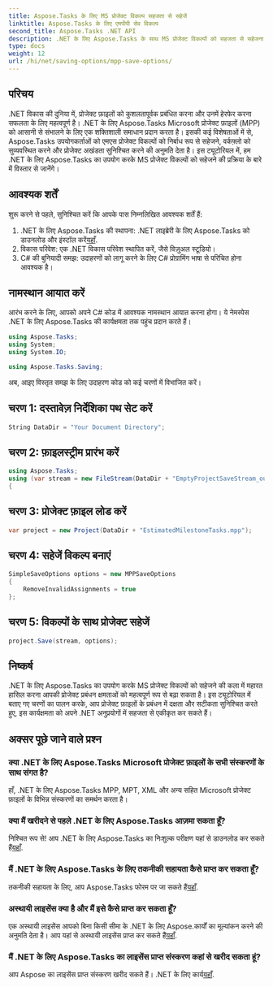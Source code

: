 ```yaml
---
title: Aspose.Tasks के लिए MS प्रोजेक्ट विकल्प सहजता से सहेजें
linktitle: Aspose.Tasks के लिए एमपीपी सेव विकल्प
second_title: Aspose.Tasks .NET API
description: .NET के लिए Aspose.Tasks के साथ MS प्रोजेक्ट विकल्पों को सहजता से सहेजना सीखें। अपनी परियोजना प्रबंधन दक्षता बढ़ाएँ।
type: docs
weight: 12
url: /hi/net/saving-options/mpp-save-options/
---
```

## परिचय
.NET विकास की दुनिया में, प्रोजेक्ट फ़ाइलों को कुशलतापूर्वक प्रबंधित करना और उनमें हेरफेर करना सफलता के लिए महत्वपूर्ण है। .NET के लिए Aspose.Tasks Microsoft प्रोजेक्ट फ़ाइलों (MPP) को आसानी से संभालने के लिए एक शक्तिशाली समाधान प्रदान करता है। इसकी कई विशेषताओं में से, Aspose.Tasks उपयोगकर्ताओं को एमएस प्रोजेक्ट विकल्पों को निर्बाध रूप से सहेजने, वर्कफ़्लो को सुव्यवस्थित करने और प्रोजेक्ट अखंडता सुनिश्चित करने की अनुमति देता है। इस ट्यूटोरियल में, हम .NET के लिए Aspose.Tasks का उपयोग करके MS प्रोजेक्ट विकल्पों को सहेजने की प्रक्रिया के बारे में विस्तार से जानेंगे।
## आवश्यक शर्तें
शुरू करने से पहले, सुनिश्चित करें कि आपके पास निम्नलिखित आवश्यक शर्तें हैं:
1. .NET के लिए Aspose.Tasks की स्थापना: .NET लाइब्रेरी के लिए Aspose.Tasks को डाउनलोड और इंस्टॉल करें[यहाँ](https://releases.aspose.com/tasks/net/).
2. विकास परिवेश: एक .NET विकास परिवेश स्थापित करें, जैसे विज़ुअल स्टूडियो।
3. C# की बुनियादी समझ: उदाहरणों को लागू करने के लिए C# प्रोग्रामिंग भाषा से परिचित होना आवश्यक है।

## नामस्थान आयात करें
आरंभ करने के लिए, आपको अपने C# कोड में आवश्यक नामस्थान आयात करना होगा। ये नेमस्पेस .NET के लिए Aspose.Tasks की कार्यक्षमता तक पहुंच प्रदान करते हैं।

```csharp
using Aspose.Tasks;
using System;
using System.IO;

using Aspose.Tasks.Saving;
```

अब, आइए विस्तृत समझ के लिए उदाहरण कोड को कई चरणों में विभाजित करें।
## चरण 1: दस्तावेज़ निर्देशिका पथ सेट करें
```csharp
String DataDir = "Your Document Directory";
```
## चरण 2: फ़ाइलस्ट्रीम प्रारंभ करें
```csharp
using Aspose.Tasks;
using (var stream = new FileStream(DataDir + "EmptyProjectSaveStream_out.xml", FileMode.Create, FileAccess.Write))
{
```
## चरण 3: प्रोजेक्ट फ़ाइल लोड करें
```csharp
var project = new Project(DataDir + "EstimatedMilestoneTasks.mpp");
```
## चरण 4: सहेजें विकल्प बनाएं
```csharp
SimpleSaveOptions options = new MPPSaveOptions
{
	RemoveInvalidAssignments = true
};
```
## चरण 5: विकल्पों के साथ प्रोजेक्ट सहेजें
```csharp
project.Save(stream, options);
```

## निष्कर्ष
.NET के लिए Aspose.Tasks का उपयोग करके MS प्रोजेक्ट विकल्पों को सहेजने की कला में महारत हासिल करना आपकी प्रोजेक्ट प्रबंधन क्षमताओं को महत्वपूर्ण रूप से बढ़ा सकता है। इस ट्यूटोरियल में बताए गए चरणों का पालन करके, आप प्रोजेक्ट फ़ाइलों के प्रबंधन में दक्षता और सटीकता सुनिश्चित करते हुए, इस कार्यक्षमता को अपने .NET अनुप्रयोगों में सहजता से एकीकृत कर सकते हैं।

## अक्सर पूछे जाने वाले प्रश्न
### क्या .NET के लिए Aspose.Tasks Microsoft प्रोजेक्ट फ़ाइलों के सभी संस्करणों के साथ संगत है?
हाँ, .NET के लिए Aspose.Tasks MPP, MPT, XML और अन्य सहित Microsoft प्रोजेक्ट फ़ाइलों के विभिन्न संस्करणों का समर्थन करता है।
### क्या मैं खरीदने से पहले .NET के लिए Aspose.Tasks आज़मा सकता हूँ?
 निश्चित रूप से! आप .NET के लिए Aspose.Tasks का निःशुल्क परीक्षण यहां से डाउनलोड कर सकते हैं[यहाँ](https://releases.aspose.com/).
### मैं .NET के लिए Aspose.Tasks के लिए तकनीकी सहायता कैसे प्राप्त कर सकता हूँ?
 तकनीकी सहायता के लिए, आप Aspose.Tasks फोरम पर जा सकते हैं[यहाँ](https://forum.aspose.com/c/tasks/15).
### अस्थायी लाइसेंस क्या है और मैं इसे कैसे प्राप्त कर सकता हूँ?
 एक अस्थायी लाइसेंस आपको बिना किसी सीमा के .NET के लिए Aspose.कार्यों का मूल्यांकन करने की अनुमति देता है। आप यहां से अस्थायी लाइसेंस प्राप्त कर सकते हैं[यहाँ](https://purchase.aspose.com/temporary-license/).
### मैं .NET के लिए Aspose.Tasks का लाइसेंस प्राप्त संस्करण कहां से खरीद सकता हूं?
 आप Aspose का लाइसेंस प्राप्त संस्करण खरीद सकते हैं। .NET के लिए कार्य[यहाँ](https://purchase.aspose.com/buy).